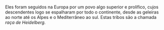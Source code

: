﻿Eles foram seguidos na Europa por um povo algo superior e prolífico, cujos descendentes logo se espalharam por todo o continente, desde as geleiras ao norte até os Alpes e o Mediterrâneo ao sul. Estas tribos são a chamada *raça de Heidelberg.*